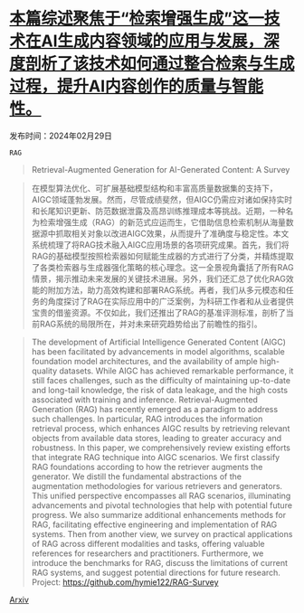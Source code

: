 # [本篇综述聚焦于“检索增强生成”这一技术在AI生成内容领域的应用与发展，深度剖析了该技术如何通过整合检索与生成过程，提升AI内容创作的质量与智能性。](https://arxiv.org/abs/2402.19473)

发布时间：2024年02月29日

`RAG`

> Retrieval-Augmented Generation for AI-Generated Content: A Survey

> 在模型算法优化、可扩展基础模型结构和丰富高质量数据集的支持下，AIGC领域蓬勃发展。然而，尽管成绩斐然，但AIGC仍需应对诸如保持实时和长尾知识更新、防范数据泄露及高昂训练推理成本等挑战。近期，一种名为检索增强生成（RAG）的新范式应运而生，它借助信息检索机制从海量数据源中抓取相关对象以改进AIGC效果，从而提升了准确度与稳定性。本文系统梳理了将RAG技术融入AIGC应用场景的各项研究成果。首先，我们将RAG的基础模型按照检索器如何赋能生成器的方式进行了分类，并精炼提取了各类检索器与生成器强化策略的核心理念。这一全景视角囊括了所有RAG情景，揭示推动未来发展的关键技术进展。另外，我们还汇总了优化RAG效能的附加方法，助力高效构建和部署RAG系统。再者，我们从多元模态和任务的角度探讨了RAG在实际应用中的广泛案例，为科研工作者和从业者提供宝贵的借鉴资源。不仅如此，我们还推出了RAG的基准评测标准，剖析了当前RAG系统的局限所在，并对未来研究趋势给出了前瞻性的指引。

> The development of Artificial Intelligence Generated Content (AIGC) has been facilitated by advancements in model algorithms, scalable foundation model architectures, and the availability of ample high-quality datasets. While AIGC has achieved remarkable performance, it still faces challenges, such as the difficulty of maintaining up-to-date and long-tail knowledge, the risk of data leakage, and the high costs associated with training and inference. Retrieval-Augmented Generation (RAG) has recently emerged as a paradigm to address such challenges. In particular, RAG introduces the information retrieval process, which enhances AIGC results by retrieving relevant objects from available data stores, leading to greater accuracy and robustness. In this paper, we comprehensively review existing efforts that integrate RAG technique into AIGC scenarios. We first classify RAG foundations according to how the retriever augments the generator. We distill the fundamental abstractions of the augmentation methodologies for various retrievers and generators. This unified perspective encompasses all RAG scenarios, illuminating advancements and pivotal technologies that help with potential future progress. We also summarize additional enhancements methods for RAG, facilitating effective engineering and implementation of RAG systems. Then from another view, we survey on practical applications of RAG across different modalities and tasks, offering valuable references for researchers and practitioners. Furthermore, we introduce the benchmarks for RAG, discuss the limitations of current RAG systems, and suggest potential directions for future research. Project: https://github.com/hymie122/RAG-Survey

[Arxiv](https://arxiv.org/abs/2402.19473)